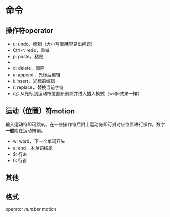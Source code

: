 # 命令

## 操作符operator

- u: undo，撤销（大小写混用容易出问题）
- Ctrl-r: redo，重做
- p: paste，粘贴
- 
- d: delete，删除
- a: append，光标后编辑
- i: insert，光标前编辑
- r: replace，替换当前字符
- c<u>?</u>: 从光标到运动符位置都删除并进入插入模式（w和e效果一样）

## 运动（位置）符motion

输入运动符即可跳转。在一些操作符后附上运动符即可对对应位置进行操作。数字**一般**附在运动符前。

- w: word，下一个单词开头
- e: end，本单词结尾
- $: 行末
- 0: 行首

## 其他


## 格式
operator *number* motion



































